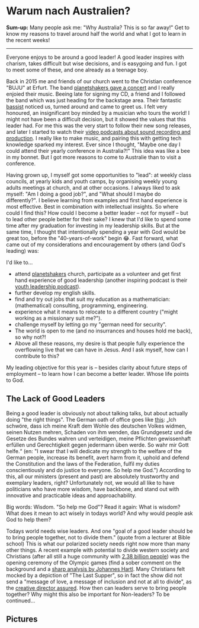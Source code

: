 # Warum nach Australien?
**Sum-up:** Many people ask me: "Why Australia? This is so far away!" Get to know my reasons to travel around half the world and what I got to learn in the recent weeks!

---

Everyone enjoys to be around a good leader! A good leader inspires with charism, takes difficult but wise decisions, and is easygoing and fun. I got to meet some of these, and one already as a teenage boy.

Back in 2015 me and friends of our church went to the Christian conference "BUJU" at Erfurt. The band [planetshakers gave a concert](https://www.teensmag.net/planetshakers-im-outback-mit-gott/) and I really enjoied their music. Beeing late for signing my CD, a friend and I followed the band which was just heading for the backstage area. Their fantastic [bassist](https://fbass.com/artists/josh-ham/) noticed us, turned around and came to greet us. I felt very honoured, an insignificant boy minded by a musician who tours the world! I might not have been a difficult decision, but it showed the values that this leader had. For me this was the very start to follow their new song releases, and later I started to watch their [video podcasts about sound recording and production](https://www.youtube.com/watch?v=jYGgO0fu0xw&list=PL0kqYcuVaf64VyDhAnJzpOIB2bJn9UqVh). I really like to make music, and pairing this with getting tech knowledge sparked my interest. Ever since I thought, "Maybe one day I could attend their yearly conference in Australia?!" This idea was like a bee in my bonnet. But I got more reasons to come to Australie than to visit a conference.

Having grown up, I myself got some opportunities to "lead": at weekly class councils, at yearly kids and youth camps, by organising weekly young adults meetings at church, and at other occasions. I always liked to ask myself: "Am I doing a good job?", and "What should I maybe do differently?". I believe learning from examples and first hand experience is most effective. Best in combination with intellectual insights. So where could I find this? How could I become a better leader – not for myself – but to lead other people better for their sake? I knew that I'd like to spend some time after my graduation for investing in my leadership skills. But at the same time, I thought that intentionally spending a year with God would be great too, before the "40-years-of-work" begin 😂. Fast forward, what came out of my considerations and encouragement by others (and God's leading) was:

I'd like to...
* attend [planetshakers](https://www.planetshakers.com/) church, participate as a volunteer and get first hand experience of good leadership (another inspiring podcast is their [youth leadership podcast](https://www.youtube.com/playlist?list=PLx45UQb_qYPG-orL6HCpHsygjJIeWMK-z)).
* further develop my english skills.
* find and try out jobs that suit my education as a mathematician: (mathematical) consulting, programming, engineering.
* experience what it means to relocate to a different country ("might working as a missionary suit me?").
* challenge myself by letting go my "german need for security".
* The world is open to me (and no insurrances and houses hold me back), so why not?!
* Above all these reasons, my desire is that people fully experience the overflowing live that we can have in Jesus. And I ask myself, how can I contribute to this?

My leading objective for this year is – besides clarity about future steps of employment – to learn how I can become a better leader. Whose life points to God.

## The Lack of Good Leaders
Being a good leader is obviously not about talking talks, but about actually doing "the right things". The German oath of office goes like [this](https://de.wikipedia.org/wiki/Amtseid#Bundesrepublik_Deutschland): „Ich schwöre, dass ich meine Kraft dem Wohle des deutschen Volkes widmen, seinen Nutzen mehren, Schaden von ihm wenden, das Grundgesetz und die Gesetze des Bundes wahren und verteidigen, meine Pflichten gewissenhaft erfüllen und Gerechtigkeit gegen jedermann üben werde. So wahr mir Gott helfe.“ (en: "I swear that I will dedicate my strength to the welfare of the German people, increase its benefit, avert harm from it, uphold and defend the Constitution and the laws of the Federation, fulfil my duties conscientiously and do justice to everyone. So help me God.")
According to this, all our ministers (present and past) are absolutely trustworthy and exemplary leaders, right? Unfortunately not, we would all like to have politicians who have more wisdom, have backbone, and stand out with innovative and practicable ideas and approachability.

Big words: Wisdom. "So help me God"?
Read it again: What is wisdom? What does it mean to act wisely in todays world? And why would people ask God to help them?

Todays world needs wise leaders. And one "goal of a good leader should be to bring people together, not to divide them." (quote from a lecturer at Bible school) This is what our polarized society needs right now more than many other things. A recent example with potential to divide western society and Christians (after all still a huge community with [2.38 billion people](https://worldpopulationreview.com/country-rankings/most-christian-countries)) was the opening ceremony of the Olympic games (find a sober comment on the background and a [sharp analysis by Johannes Hartl](https://www.youtube.com/watch?v=GU3ECj57omw). Many Christians felt mocked by a depiction of "The Last Supper", so in fact the show did not send a "message of love, a message of inclusion and not at all to divide", as the [creative director assured](https://www.cbsnews.com/news/paris-olympics-organizers-apologize-last-supper-tableau-religious-conservatives/). How then can leaders serve to bring people together? Why might this also be important for Non-leaders? To be continued...

## Pictures
